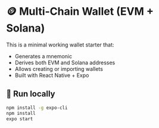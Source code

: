 # 🪙 Multi-Chain Wallet (EVM + Solana)

This is a minimal working wallet starter that:
- Generates a mnemonic
- Derives both EVM and Solana addresses
- Allows creating or importing wallets
- Built with React Native + Expo

## 🚀 Run locally
```bash
npm install -g expo-cli
npm install
expo start
